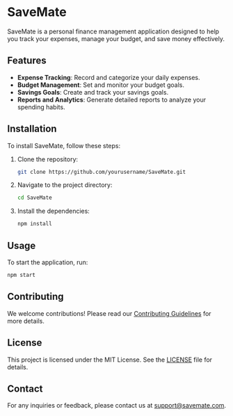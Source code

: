# SaveMate

SaveMate is a personal finance management application designed to help you track your expenses, manage your budget, and save money effectively.

## Features

- **Expense Tracking**: Record and categorize your daily expenses.
- **Budget Management**: Set and monitor your budget goals.
- **Savings Goals**: Create and track your savings goals.
- **Reports and Analytics**: Generate detailed reports to analyze your spending habits.

## Installation

To install SaveMate, follow these steps:

1. Clone the repository:
   ```bash
   git clone https://github.com/yourusername/SaveMate.git
   ```
2. Navigate to the project directory:
   ```bash
   cd SaveMate
   ```
3. Install the dependencies:
   ```bash
   npm install
   ```

## Usage

To start the application, run:
```bash
npm start
```

## Contributing

We welcome contributions! Please read our [Contributing Guidelines](CONTRIBUTING.md) for more details.

## License

This project is licensed under the MIT License. See the [LICENSE](LICENSE) file for details.

## Contact

For any inquiries or feedback, please contact us at support@savemate.com.

